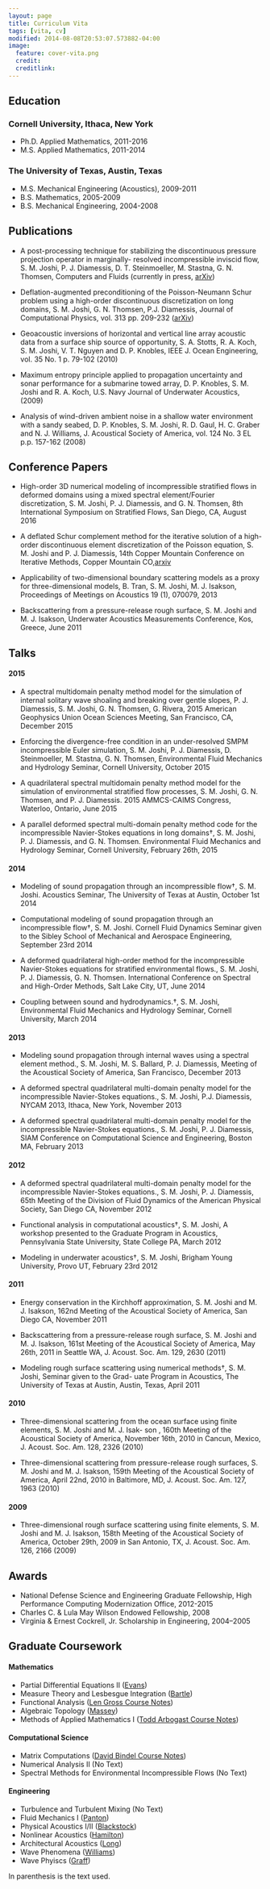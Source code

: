 ```yaml
---
layout: page
title: Curriculum Vita
tags: [vita, cv]
modified: 2014-08-08T20:53:07.573882-04:00
image:
  feature: cover-vita.png
  credit: 
  creditlink: 
---
```


## Education

### Cornell University, Ithaca, New York

* Ph.D. Applied Mathematics, 2011-2016
* M.S. Applied Mathematics, 2011-2014

### The University of Texas, Austin, Texas

* M.S. Mechanical Engineering (Acoustics), 2009-2011
* B.S. Mathematics, 2005-2009
* B.S. Mechanical Engineering, 2004-2008

## Publications

+ A post-processing technique for stabilizing the discontinuous pressure projection operator in marginally- resolved incompressible inviscid flow, S. M. Joshi, P. J. Diamessis, D. T. Steinmoeller, M. Stastna, G. N. Thomsen, Computers and Fluids (currently in press, [arXiv](http://arxiv.org/abs/1512.01755))

+ Deflation-augmented preconditioning of the Poisson-Neumann Schur problem using a high-order discontinuous discretization on long domains, S. M. Joshi, G. N. Thomsen, P.J. Diamessis, Journal of Computational Physics, vol. 313 pp. 209-232 ([arXiv](http://arxiv.org/abs/1512.01756))

+ Geoacoustic inversions of horizontal and vertical line array acoustic data from a surface ship source of opportunity, S. A. Stotts, R. A. Koch, S. M. Joshi, V. T. Nguyen and D. P. Knobles, IEEE J. Ocean Engineering, vol. 35 No. 1 p. 79-102 (2010)

+ Maximum entropy principle applied to propagation uncertainty and sonar performance for a submarine towed array, D. P. Knobles, S. M. Joshi and R. A. Koch, U.S. Navy Journal of Underwater Acoustics, (2009)

+ Analysis of wind-driven ambient noise in a shallow water environment with a sandy seabed, D. P. Knobles, S. M. Joshi, R. D. Gaul, H. C. Graber and N. J. Williams, J. Acoustical Society of America, vol. 124 No. 3 EL p.p. 157-162 (2008)

## Conference Papers

+ High-order 3D numerical modeling of incompressible stratified flows in deformed domains using a mixed spectral element/Fourier discretization, S. M. Joshi, P. J. Diamessis, and G. N. Thomsen, 8th International Symposium on Stratified Flows, San Diego, CA, August 2016

+ A deflated Schur complement method for the iterative solution of a high-order discontinuous element discretization of the Poisson equation, S. M. Joshi and P. J. Diamessis, 14th Copper Mountain Conference on Iterative Methods, Copper Mountain CO,[arxiv](http://arxiv.org/abs/1601.03432)

+ Applicability of two-dimensional boundary scattering models as a proxy for three-dimensional models, B. Tran, S. M. Joshi, M. J. Isakson, Proceedings of Meetings on Acoustics 19 (1), 070079, 2013

+ Backscattering from a pressure-release rough surface, S. M. Joshi and M. J. Isakson, Underwater Acoustics Measurements Conference, Kos, Greece, June 2011

## Talks

#### 2015

+ A spectral multidomain penalty method model for the simulation of internal solitary wave shoaling and breaking over gentle slopes, P. J. Diamessis, S. M. Joshi, G. N. Thomsen, G. Rivera, 2015 American Geophysics Union Ocean Sciences Meeting, San Francisco, CA, December 2015

+ Enforcing the divergence-free condition in an under-resolved SMPM incompressible Euler simulation, S. M. Joshi, P. J. Diamessis, D. Steinmoeller, M. Stastna, G. N. Thomsen, Environmental Fluid Mechanics and Hydrology Seminar, Cornell University, October 2015

+ A quadrilateral spectral multidomain penalty method model for the simulation of environmental stratified flow processes, S. M. Joshi, G. N. Thomsen, and P. J. Diamessis. 2015 AMMCS-CAIMS Congress, Waterloo, Ontario, June 2015

+ A parallel deformed spectral multi-domain penalty method code for the incompressible Navier-Stokes equations in long domains†, S. M. Joshi, P. J. Diamessis, and G. N. Thomsen. Environmental Fluid Mechanics and Hydrology Seminar, Cornell University, February 26th, 2015

#### 2014

+ Modeling of sound propagation through an incompressible flow†, S. M. Joshi. Acoustics Seminar, The University of Texas at Austin, October 1st 2014

+ Computational modeling of sound propagation through an incompressible flow†, S. M. Joshi. Cornell Fluid Dynamics Seminar given to the Sibley School of Mechanical and Aerospace Engineering, September 23rd 2014

+ A deformed quadrilateral high-order method for the incompressible Navier-Stokes equations for stratified environmental flows., S. M. Joshi, P. J. Diamessis, G. N. Thomsen. International Conference on Spectral and High-Order Methods, Salt Lake City, UT, June 2014

+ Coupling between sound and hydrodynamics.†, S. M. Joshi, Environmental Fluid Mechanics and Hydrology Seminar, Cornell University, March 2014

#### 2013

+ Modeling sound propagation through internal waves using a spectral element method., S. M. Joshi, M. S. Ballard, P. J. Diamessis, Meeting of the Acoustical Society of America, San Francisco, December 2013

+ A deformed spectral quadrilateral multi-domain penalty model for the incompressible Navier-Stokes equations., S. M. Joshi, P.J. Diamessis, NYCAM 2013, Ithaca, New York, November 2013

+ A deformed spectral quadrilateral multi-domain penalty model for the incompressible Navier-Stokes equations., S. M. Joshi, P. J. Diamessis, SIAM Conference on Computational Science and Engineering, Boston MA, February 2013

#### 2012

+ A deformed spectral quadrilateral multi-domain penalty model for the incompressible Navier-Stokes equations., S. M. Joshi, P. J. Diamessis, 65th Meeting of the Division of Fluid Dynamics of the American Physical Society, San Diego CA, November 2012

+ Functional analysis in computational acoustics†, S. M. Joshi, A workshop presented to the Graduate Program in Acoustics, Pennsylvania State University, State College PA, March 2012

+ Modeling in underwater acoustics†, S. M. Joshi, Brigham Young University, Provo UT, February 23rd 2012

#### 2011


+ Energy conservation in the Kirchhoff approximation, S. M. Joshi and M. J. Isakson, 162nd Meeting of the Acoustical Society of America, San Diego CA, November 2011

+ Backscattering from a pressure-release rough surface, S. M. Joshi and M. J. Isakson, 161st Meeting of the Acoustical Society of America, May 26th, 2011 in Seattle WA, J. Acoust. Soc. Am. 129, 2630 (2011)

+ Modeling rough surface scattering using numerical methods†, S. M. Joshi, Seminar given to the Grad- uate Program in Acoustics, The University of Texas at Austin, Austin, Texas, April 2011

#### 2010


+ Three-dimensional scattering from the ocean surface using finite elements, S. M. Joshi and M. J. Isak- son , 160th Meeting of the Acoustical Society of America, November 16th, 2010 in Cancun, Mexico, J. Acoust. Soc. Am. 128, 2326 (2010)

+ Three-dimensional scattering from pressure-release rough surfaces, S. M. Joshi and M. J. Isakson, 159th Meeting of the Acoustical Society of America, April 22nd, 2010 in Baltimore, MD, J. Acoust. Soc. Am. 127, 1963 (2010)

#### 2009

+ Three-dimensional rough surface scattering using finite elements, S. M. Joshi and M. J. Isakson, 158th Meeting of the Acoustical Society of America, October 29th, 2009 in San Antonio, TX, J. Acoust. Soc. Am. 126, 2166 (2009)

## Awards

+ National Defense Science and Engineering Graduate Fellowship, High Performance Computing Modernization Office, 2012-2015
+ Charles C. & Lula May Wilson Endowed Fellowship, 2008
+ Virginia & Ernest Cockrell, Jr. Scholarship in Engineering, 2004–2005

## Graduate Coursework

#### Mathematics

+ Partial Differential Equations II ([Evans](http://www.amazon.com/Partial-Differential-Equations-Graduate-Mathematics/dp/0821849743/ref=sr_1_1?s=books&ie=UTF8&qid=1435431428&sr=1-1&keywords=evans+partial+differential+equations))
 + Measure Theory and Lesbesgue Integration ([Bartle](http://www.amazon.com/Elements-Integration-Lebesgue-Measure/dp/0471042226/ref=sr_1_29?s=books&ie=UTF8&qid=1435431255&sr=1-29&keywords=measure+theory))
 + Functional Analysis ([Len Gross Course Notes](http://www.math.cornell.edu/~gross/7130notes2012nk.pdf))
 + Algebraic Topology ([Massey](http://www.amazon.com/Algebraic-Topology-Introduction-Graduate-Mathematics/dp/0387902716))
 + Methods of Applied Mathematics I ([Todd Arbogast Course Notes](http://www.ma.utexas.edu/users/arbogast/appMath08c.pdf))

#### Computational Science

 + Matrix Computations ([David Bindel Course Notes](http://www.cs.cornell.edu/~bindel/class/cs6210-f12/))
 + Numerical Analysis II (No Text)
 + Spectral Methods for Environmental Incompressible Flows (No Text)

#### Engineering
 + Turbulence and Turbulent Mixing (No Text)
 + Fluid Mechanics I ([Panton](http://www.amazon.com/Incompressible-Flow-Ronald-L-Panton/dp/1118013433))
 + Physical Acoustics I/II ([Blackstock](http://www.amazon.com/Fundamentals-Physical-Acoustics-David-Blackstock/dp/0471319791/ref=sr_1_1?s=books&ie=UTF8&qid=1435431355&sr=1-1&keywords=blackstock+physical+acoustics))
 + Nonlinear Acoustics ([Hamilton](http://www.amazon.com/Nonlinear-Acoustics-Mark-F-Hamilton/dp/0123218608/ref=sr_1_1?s=books&ie=UTF8&qid=1435431372&sr=1-1&keywords=nonlinear+acoustics))
 + Architectural Acoustics ([Long](http://www.amazon.com/Architectural-Acoustics-Second-Marshall-Long/dp/0123982588/ref=sr_1_2?s=books&ie=UTF8&qid=1435431386&sr=1-2&keywords=architectural+acoustics))
 + Wave Phenomena ([Williams](http://www.amazon.com/Fourier-Acoustics-Radiation-Acoustical-Holography/dp/0127539603/ref=sr_1_1?s=books&ie=UTF8&qid=1435594678&sr=1-1&keywords=fourier+acoustics))
 + Wave Phyiscs ([Graff](http://www.amazon.com/Motion-Elastic-Solids-Dover-Physics/dp/0486667456))


In parenthesis is the text used.

